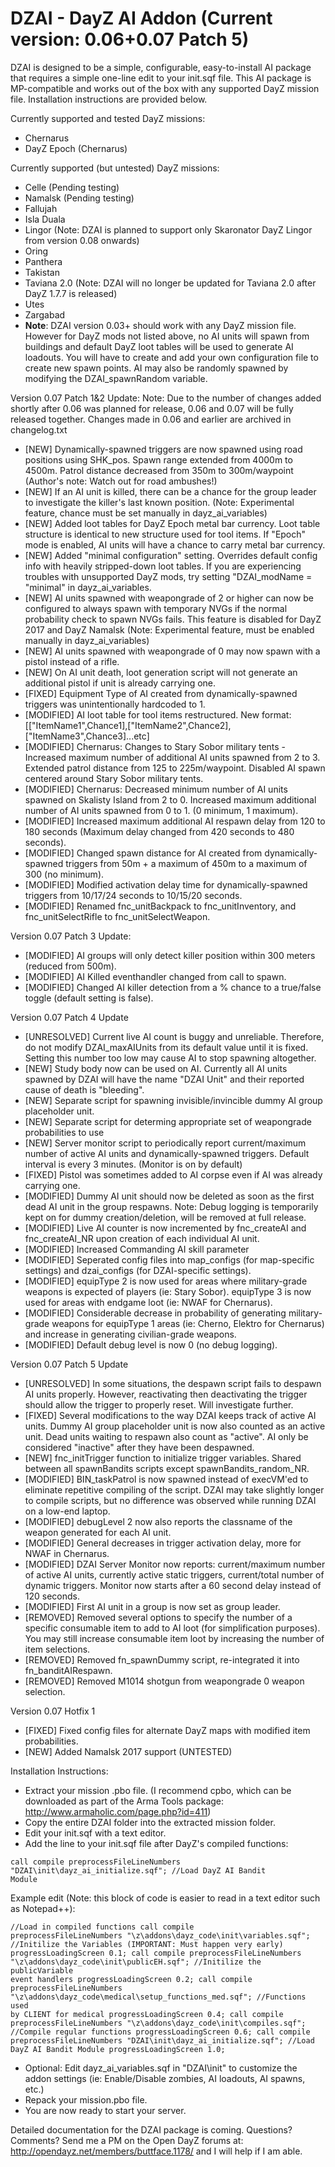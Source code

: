 DZAI - DayZ AI Addon (Current version: 0.06+0.07 Patch 5)
============

DZAI is designed to be a simple, configurable, easy-to-install AI package that requires a simple one-line edit to your init.sqf file. This AI package is MP-compatible and works out of the box with any supported DayZ mission file. Installation instructions are provided below.

Currently supported and tested DayZ missions:
- Chernarus
- DayZ Epoch (Chernarus)

Currently supported (but untested) DayZ missions:
- Celle			(Pending testing)
- Namalsk		(Pending testing)
- Fallujah
- Isla Duala
- Lingor		(Note: DZAI is planned to support only Skaronator DayZ Lingor from version 0.08 onwards)
- Oring
- Panthera
- Takistan
- Taviana 2.0 	(Note: DZAI will no longer be updated for Taviana 2.0 after DayZ 1.7.7 is released)
- Utes
- Zargabad
- <b>Note</b>: DZAI version 0.03+ should work with any DayZ mission file. However for DayZ mods not listed above, no AI units will spawn from buildings and default DayZ loot tables will be used to generate AI loadouts. You will have to create and add your own configuration file to create new spawn points. AI may also be randomly spawned by modifying the DZAI_spawnRandom variable. 

Version 0.07 Patch 1&2 Update:
Note: Due to the number of changes added shortly after 0.06 was planned for release, 0.06 and 0.07 will be fully released together. Changes made in 0.06 and earlier are archived in changelog.txt

- [NEW] Dynamically-spawned triggers are now spawned using road positions using SHK_pos. Spawn range extended from 4000m to 4500m. Patrol distance decreased from 350m to 300m/waypoint (Author's note: Watch out for road ambushes!)
- [NEW] If an AI unit is killed, there can be a chance for the group leader to investigate the killer's last known position. (Note: Experimental feature, chance must be set manually in dayz_ai_variables)
- [NEW] Added loot tables for DayZ Epoch metal bar currency. Loot table structure is identical to new structure used for tool items. If "Epoch" mode is enabled, AI units will have a chance to carry metal bar currency.
- [NEW] Added "minimal configuration" setting. Overrides default config info with heavily stripped-down loot tables. If you are experiencing troubles with unsupported DayZ mods, try setting "DZAI_modName = "minimal" in dayz_ai_variables.
- [NEW] AI units spawned with weapongrade of 2 or higher can now be configured to always spawn with temporary NVGs if the normal probability check to spawn NVGs fails. This feature is disabled for DayZ 2017 and DayZ Namalsk (Note: Experimental feature, must be enabled manually in dayz_ai_variables)
- [NEW] AI units spawned with weapongrade of 0 may now spawn with a pistol instead of a rifle. 
- [NEW] On AI unit death, loot generation script will not generate an additional pistol if unit is already carrying one.
- [FIXED] Equipment Type of AI created from dynamically-spawned triggers was unintentionally hardcoded to 1.
- [MODIFIED] AI loot table for tool items restructured. New format: [["ItemName1",Chance1],["ItemName2",Chance2],["ItemName3",Chance3]...etc]
- [MODIFIED] Chernarus: Changes to Stary Sobor military tents - Increased maximum number of additional AI units spawned from 2 to 3. Extended patrol distance from 125 to 225m/waypoint. Disabled AI spawn centered around Stary Sobor military tents. 
- [MODIFIED] Chernarus: Decreased minimum number of AI units spawned on Skalisty Island from 2 to 0. Increased maximum additional number of AI units spawned from 0 to 1. (0 minimum, 1 maximum). 
- [MODIFIED] Increased maximum additional AI respawn delay from 120 to 180 seconds (Maximum delay changed from 420 seconds to 480 seconds).
- [MODIFIED] Changed spawn distance for AI created from dynamically-spawned triggers from 50m + a maximum of 450m to a maximum of 300 (no minimum).
- [MODIFIED] Modified activation delay time for dynamically-spawned triggers from 10/17/24 seconds to 10/15/20 seconds.
- [MODIFIED] Renamed fnc_unitBackpack to fnc_unitInventory, and fnc_unitSelectRifle to fnc_unitSelectWeapon.

Version 0.07 Patch 3 Update:

- [MODIFIED] AI groups will only detect killer position within 300 meters (reduced from 500m).
- [MODIFIED] AI Killed eventhandler changed from call to spawn.
- [MODIFIED] Changed AI killer detection from a % chance to a true/false toggle (default setting is false).

Version 0.07 Patch 4 Update

- [UNRESOLVED] Current live AI count is buggy and unreliable. Therefore, do not modify DZAI_maxAIUnits from its default value until it is fixed. Setting this number too low may cause AI to stop spawning altogether.
- [NEW] Study body now can be used on AI. Currently all AI units spawned by DZAI will have the name "DZAI Unit" and their reported cause of death is "bleeding".
- [NEW] Separate script for spawning invisible/invincible dummy AI group placeholder unit.
- [NEW] Separate script for determing appropriate set of weapongrade probabilities to use
- [NEW] Server monitor script to periodically report current/maximum number of active AI units and dynamically-spawned triggers. Default interval is every 3 minutes. (Monitor is on by default)
- [FIXED] Pistol was sometimes added to AI corpse even if AI was already carrying one.
- [MODIFIED] Dummy AI unit should now be deleted as soon as the first dead AI unit in the group respawns. Note: Debug logging is temporarily kept on for dummy creation/deletion, will be removed at full release.
- [MODIFIED] Live AI counter is now incremented by fnc_createAI and fnc_createAI_NR upon creation of each individual AI unit.
- [MODIFIED] Increased Commanding AI skill parameter
- [MODIFIED] Seperated config files into map_configs (for map-specific settings) and dzai_configs (for DZAI-specific settings). 
- [MODIFIED] equipType 2 is now used for areas where military-grade weapons is expected of players (ie: Stary Sobor). equipType 3 is now used for areas with endgame loot (ie: NWAF for Chernarus).
- [MODIFIED] Considerable decrease in probability of generating military-grade weapons for equipType 1 areas (ie: Cherno, Elektro for Chernarus) and increase in generating civilian-grade weapons.
- [MODIFIED] Default debug level is now 0 (no debug logging).

Version 0.07 Patch 5 Update

- [UNRESOLVED] In some situations, the despawn script fails to despawn AI units properly. However, reactivating then deactivating the trigger should allow the trigger to properly reset. Will investigate further.
- [FIXED] Several modifications to the way DZAI keeps track of active AI units. Dummy AI group placeholder unit is now also counted as an active unit. Dead units waiting to respawn also count as "active". AI only be considered "inactive" after they have been despawned.
- [NEW] fnc_initTrigger function to initialize trigger variables. Shared between all spawnBandits scripts except spawnBandits_random_NR.
- [MODIFIED] BIN_taskPatrol is now spawned instead of execVM'ed to eliminate repetitive compiling of the script. DZAI may take slightly longer to compile scripts, but no difference was observed while running DZAI on a low-end laptop.
- [MODIFIED] debugLevel 2 now also reports the classname of the weapon generated for each AI unit.
- [MODIFIED] General decreases in trigger activation delay, more for NWAF in Chernarus.
- [MODIFIED] DZAI Server Monitor now reports: current/maximum number of active AI units, currently active static triggers, current/total number of dynamic triggers. Monitor now starts after a 60 second delay instead of 120 seconds.
- [MODIFIED] First AI unit in a group is now set as group leader.
- [REMOVED] Removed several options to specify the number of a specific consumable item to add to AI loot (for simplification purposes). You may still increase consumable item loot by increasing the number of item selections.
- [REMOVED] Removed fn_spawnDummy script, re-integrated it into fn_banditAIRespawn.
- [REMOVED] Removed M1014 shotgun from weapongrade 0 weapon selection.

Version 0.07 Hotfix 1

- [FIXED] Fixed config files for alternate DayZ maps with modified item probabilities.
- [NEW] Added Namalsk 2017 support (UNTESTED)

Installation Instructions:
- Extract your mission .pbo file. (I recommend cpbo, which can be downloaded as part of the Arma Tools package: http://www.armaholic.com/page.php?id=411)
- Copy the entire DZAI folder into the extracted mission folder.
- Edit your init.sqf with a text editor.
- Add the line to your init.sqf file after DayZ's compiled functions: 

<code>call compile preprocessFileLineNumbers "DZAI\init\dayz_ai_initialize.sqf";				//Load DayZ AI Bandit Module</code>

Example edit (Note: this block of code is easier to read in a text editor such as Notepad++):

<code>//Load in compiled functions
call compile preprocessFileLineNumbers "\z\addons\dayz_code\init\variables.sqf";				//Initilize the Variables (IMPORTANT: Must happen very early)
progressLoadingScreen 0.1;
call compile preprocessFileLineNumbers "\z\addons\dayz_code\init\publicEH.sqf";				//Initilize the publicVariable event handlers
progressLoadingScreen 0.2;
call compile preprocessFileLineNumbers "\z\addons\dayz_code\medical\setup_functions_med.sqf";	//Functions used by CLIENT for medical
progressLoadingScreen 0.4;
call compile preprocessFileLineNumbers "\z\addons\dayz_code\init\compiles.sqf";				//Compile regular functions
progressLoadingScreen 0.6;
call compile preprocessFileLineNumbers "DZAI\init\dayz_ai_initialize.sqf";				//Load DayZ AI Bandit Module
progressLoadingScreen 1.0;</code>

- Optional: Edit dayz_ai_variables.sqf in "DZAI\init" to customize the addon settings (ie: Enable/Disable zombies, AI loadouts, AI spawns, etc.)
- Repack your mission.pbo file.
- You are now ready to start your server.


Detailed documentation for the DZAI package is coming. Questions? Comments? Send me a PM on the Open DayZ forums at: http://opendayz.net/members/buttface.1178/ and I will help if I am able.